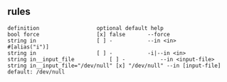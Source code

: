 ## rules

    definition                  optional default help
    bool force                  [x] false       --force
    string in                   [ ] -           --in <in>
    #[alias("i")]
    string in                   [ ] -           -i|--in <in>
    string in__input_file           [ ] -           --in <input-file>
    string in__input_file="/dev/null" [x] "/dev/null" --in [input-file] default: /dev/null
